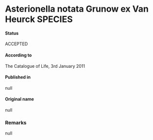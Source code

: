 Asterionella notata Grunow ex Van Heurck SPECIES
=======

#### Status
ACCEPTED

#### According to
The Catalogue of Life, 3rd January 2011

#### Published in
null

#### Original name
null

### Remarks
null